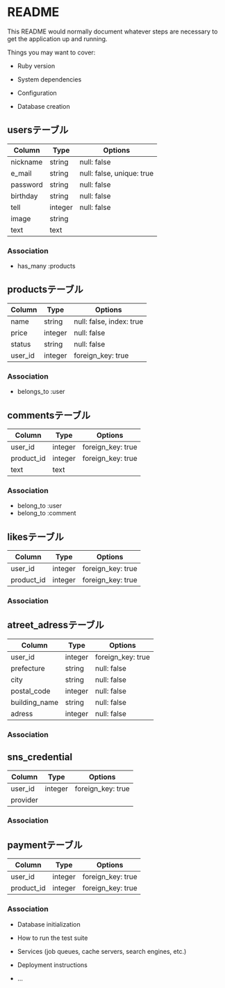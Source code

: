 # README

This README would normally document whatever steps are necessary to get the
application up and running.

Things you may want to cover:

* Ruby version

* System dependencies

* Configuration

* Database creation
## usersテーブル
|Column|Type|Options|
|------|----|-------|
|nickname|string|null: false|
|e_mail|string|null: false, unique: true|
|password|string|null: false|
|birthday|string|null: false|
|tell|integer|null: false|
|image|string||
|text|text||

### Association
- has_many :products

## productsテーブル
|Column|Type|Options|
|------|----|-------|
|name|string|null: false, index: true|
|price|integer|null: false|
|status|string|null: false|
|user_id|integer|foreign_key: true|

### Association
- belongs_to :user

## commentsテーブル
|Column|Type|Options|
|------|----|-------|
|user_id|integer|foreign_key: true|
|product_id|integer|foreign_key: true|
|text|text||

### Association
- belong_to :user
- belong_to :comment

## likesテーブル
|Column|Type|Options|
|------|----|-------|
|user_id|integer|foreign_key: true|
|product_id|integer|foreign_key: true|

### Association

## atreet_adressテーブル
|Column|Type|Options|
|------|----|-------|
|user_id|integer|foreign_key: true|
|prefecture|string|null: false|
|city|string|null: false|
|postal_code|integer|null: false|
|building_name|string|null: false|
|adress|integer|null: false|

### Association

## sns_credential
|Column|Type|Options|
|------|----|-------|
|user_id|integer|foreign_key: true|
|provider|||

### Association

## paymentテーブル
|Column|Type|Options|
|------|----|-------|
|user_id|integer|foreign_key: true|
|product_id|integer|foreign_key: true|

### Association

* Database initialization

* How to run the test suite

* Services (job queues, cache servers, search engines, etc.)

* Deployment instructions

* ...